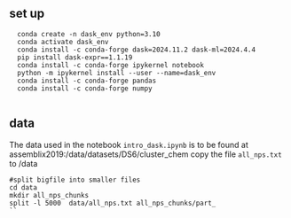 ## set up

```
  conda create -n dask_env python=3.10
  conda activate dask_env
  conda install -c conda-forge dask=2024.11.2 dask-ml=2024.4.4
  pip install dask-expr==1.1.19
  conda install -c conda-forge ipykernel notebook
  python -m ipykernel install --user --name=dask_env
  conda install -c conda-forge pandas
  conda install -c conda-forge numpy
  
```
## data 

The data used in the notebook `intro_dask.ipynb` is to be found at assemblix2019:/data/datasets/DS6/cluster_chem
copy the file `all_nps.txt` to <your workdirectory>/data 
```
#split bigfile into smaller files
cd data
mkdir all_nps_chunks
split -l 5000  data/all_nps.txt all_nps_chunks/part_
``
